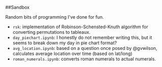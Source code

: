 ##Sandbox

Random bits of programming I've done for fun.  

* `rsk`: implementation of Robinson-Schensted-Knuth algorithm for 
converting permutations to tableaux.
* `day_piechart.ipynb`: I honestly do not remember writing this, but it 
seems to break down my day in pie chart format?
* `avg_location.ipynb`: based on a question once posed by @gvwilson, 
calculates average location over time (based on lat/long)
* `roman_numerals.ipynb`: converts roman numerals to actual numerals. 
